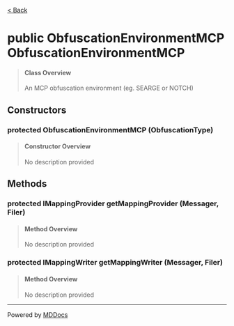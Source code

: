 [< Back](../README.md)
# public ObfuscationEnvironmentMCP ObfuscationEnvironmentMCP #
>#### Class Overview ####
>An MCP obfuscation environment (eg. SEARGE or NOTCH)
## Constructors ##
### protected ObfuscationEnvironmentMCP (ObfuscationType) ###
>#### Constructor Overview ####
>No description provided
>
## Methods ##
### protected IMappingProvider getMappingProvider (Messager, Filer) ###
>#### Method Overview ####
>No description provided
>
### protected IMappingWriter getMappingWriter (Messager, Filer) ###
>#### Method Overview ####
>No description provided
>

---
Powered by [MDDocs](https://github.com/VRCube/MDDocs)